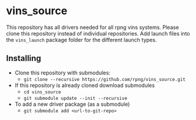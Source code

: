 # vins_source

This repository has all drivers needed for all rpng vins systems. Please clone this repository instead of individual repositories. Add launch files into the `vins_launch` package folder for the different launch types.

## Installing

* Clone this repository with submodules:
    * `git clone --recursive https://github.com/rpng/vins_source.git`
* If this repository is already cloned download submodules
    * `cd vins_source`
    * `git submodule update --init --recursive`
* To add a new driver package (as a submodule)
    * `git submodule add <url-to-git-repo>`